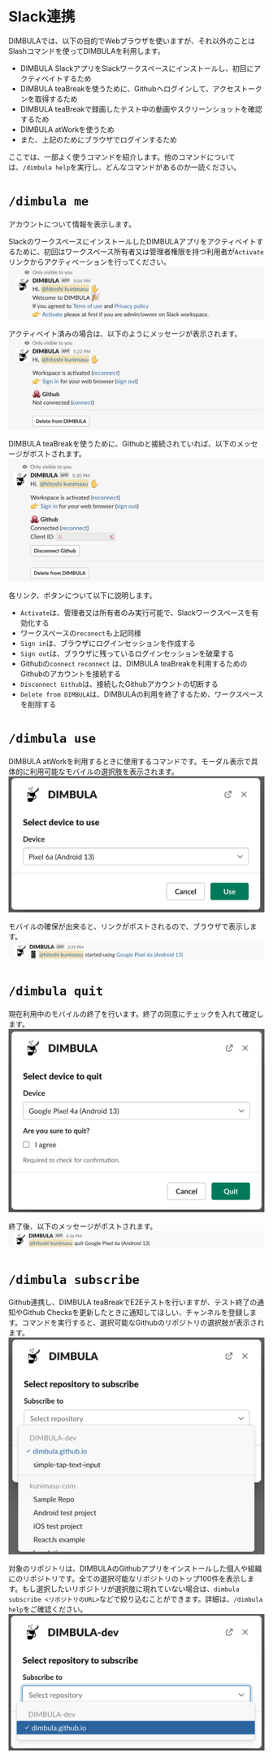 # Slack連携
DIMBULAでは、以下の目的でWebブラウザを使いますが、それ以外のことはSlashコマンドを使ってDIMBULAを利用します。

* DIMBULA SlackアプリをSlackワークスペースにインストールし、初回にアクティベイトするため
* DIMBULA teaBreakを使うために、Githubへログインして、アクセストークンを取得するため
* DIMBULA teaBreakで録画したテスト中の動画やスクリーンショットを確認するため
* DIMBULA atWorkを使うため
* また、上記のためにブラウザでログインするため

ここでは、一部よく使うコマンドを紹介します。他のコマンドについては、`/dimbula help`を実行し、どんなコマンドがあるのか一読ください。

# `/dimbula me`
アカウントについて情報を表示します。

SlackのワークスペースにインストールしたDIMBULAアプリをアクティベイトするために、初回はワークスペース所有者又は管理者権限を持つ利用者が`Activate`リンクからアクティベーションを行ってください。
![img.png](../../../assets/image/welcome_dimbula.png)

アクティベイト済みの場合は、以下のようにメッセージが表示されます。
![img.png](../../../assets/image/dimbula_me_not_github.png)

DIMBULA teaBreakを使うために、Githubと接続されていれば、以下のメッセージがポストされます。
![img.png](../../../assets/image/dimbula_me_github.png)

各リンク、ボタンについて以下に説明します。
* `Activate`は、管理者又は所有者のみ実行可能で、Slackワークスペースを有効化する
* ワークスペースの`reconect`も上記同様
* `Sign in`は、ブラウザにログインセッションを作成する
* `Sign out`は、ブラウザに残っているログインセッションを破棄する
* Githubの`connect` `reconnect` は、DIMBULA teaBreakを利用するためのGithubのアカウントを接続する
* `Disconnect Github`は、接続したGithubアカウントの切断する
* `Delete from DIMBULA`は、DIMBULAの利用を終了するため、ワークスペースを削除する

# `/dimbula use`
DIMBULA atWorkを利用するときに使用するコマンドです。モーダル表示で具体的に利用可能なモバイルの選択肢を表示されます。
![img.png](../../../assets/image/dimbula_use_modal.png)

モバイルの確保が出来ると、リンクがポストされるので、ブラウザで表示します。
![img.png](../../../assets/image/dimbula_use_post.png)

# `/dimbula quit`
現在利用中のモバイルの終了を行います。終了の同意にチェックを入れて確定します。
![img.png](../../../assets/image/dimbula_quit_modal.png)

終了後、以下のメッセージがポストされます。
![img.png](../../../assets/image/dimbula_quit_post.png)

# `/dimbula subscribe`
Github連携し、DIMBULA teaBreakでE2Eテストを行いますが、テスト終了の通知やGithub Checksを更新したときに通知してほしい、チャンネルを登録します。コマンドを実行すると、選択可能なGithubのリポジトリの選択肢が表示されます。
![img.png](../../../assets/image/dimbula_subscribe_modal.png)

対象のリポジトリは、DIMBULAのGithubアプリをインストールした個人や組織にのリポジトリです。全ての選択可能なリポジトリのトップ100件を表示します。もし選択したいリポジトリが選択肢に現れていない場合は、`dimbula subscribe <リポジトリのURL>`などで絞り込むことができます。詳細は、`/dimbula help`をご確認ください。
![img.png](../../../assets/image/dimbula_subscribe_modal2.png)
